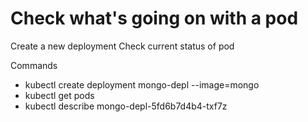 # Check what's going on with a pod 

Create a new deployment
Check current status of pod

Commands

* kubectl create deployment mongo-depl --image=mongo
* kubectl get pods 
* kubectl describe mongo-depl-5fd6b7d4b4-txf7z 
